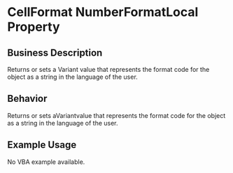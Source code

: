 # CellFormat NumberFormatLocal Property

## Business Description
Returns or sets a Variant value that represents the format code for the object as a string in the language of the user.

## Behavior
Returns or sets aVariantvalue that represents the format code for the object as a string in the language of the user.

## Example Usage
No VBA example available.
